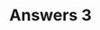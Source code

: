 ---
title: Answers 3
linktitle: Answers 3
toc: true
type: docs
draft: false
menu:
  mlis_rl:
    parent: "ans"
    weight: 30

# Prev/next pager order (if `docs_section_pager` enabled in `params.toml`)
# weight: 3
---